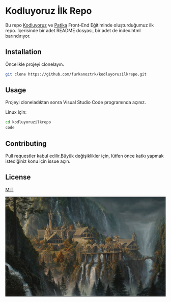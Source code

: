 # Kodluyoruz İlk Repo

Bu repo [Kodluyoruz](https://kodluyoruz.org) ve [Patika](https://patika.dev) Front-End Eğitiminde oluşturduğumuz ilk repo. İçerisinde bir adet README dosyası, bir adet de index.html barındırıyor.
## Installation

Öncelikle projeyi clonelayın.

```bash 
git clone https://github.com/furkanoztrk/kodluyoruzilkrepo.git
```
## Usage
Projeyi cloneladıktan sonra Visual Studio Code programında açınız.

Linux için:

```bash
cd kodluyoruzilkrepo
code 
```

## Contributing
  Pull requestler kabul edilir.Büyük değişiklikler için, lütfen önce katkı yapmak istediğiniz konu için issue açın.

## License

[MIT](https://choosealicense.com/licenses/mit/)

![Github](https://github.com/furkanoztrk/kodluyoruzilkrepo/blob/main/figures/838293.jpg)
